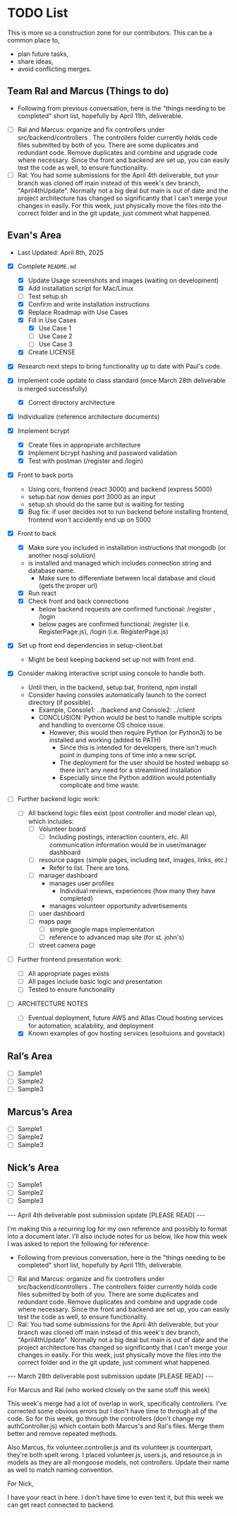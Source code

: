 # TODO List
This is more so a construction zone for our contributors. This can be a common place to,
- plan future tasks, 
- share ideas, 
- avoid conflicting merges.

## Team Ral and Marcus (Things to do)
- Following from previous conversation, here is the "things needing to be completed" short list, hopefully by April 11th, deliverable.
- [ ] Ral and Marcus: organize and fix controllers under src/backend/controllers . The controllers folder currently holds code files submitted by both of you.
There are some duplicates and redundant code. Remove duplicates and combine and upgrade code where necessary. Since the front and backend are set up, you can
easily test the code as well, to ensure functionality.
- [ ] Ral: You had some submissions for the April 4th deliverable, but your branch was cloned off main instead of 
this week's dev branch, "April4thUpdate". Normally not a big deal but main is out of date and the project architecture has
changed so significantly that I can't merge your changes in easily. For this week, just physically move the files into the correct
folder and in the git update, just comment what happened.

## Evan's Area
- Last Updated: April 8th, 2025


- [x] Complete `README.md`
  - [x] Update Usage screenshots and images (waiting on development)
  - [x] Add installation script for Mac/Linux
  - [ ] Test setup.sh 
  - [x] Confirm and write installation instructions
  - [x] Replace Roadmap with Use Cases
  - [x] Fill in Use Cases
    - [x] Use Case 1
    - [ ] Use Case 2
    - [ ] Use Case 3
  - [x] Create LICENSE
- [x] Research next steps to bring functionality up to date with Paul's code.
- [x] Implement code update to class standard (once March 28th deliverable is merged successfully)
  - [x] Correct directory architecture
- [x] Individualize (reference architecture documents)

- [x] Implement bcrypt
  - [x] Create files in appropriate architecture
  - [x] Implement bcrypt hashing and password validation
  - [x] Test with postman (/register and /login)
- [x] Front to back ports
  - Using cors, frontend (react 3000) and backend (express 5000)
  - setup.bat now denies port 3000 as an input
  - setup.sh should do the same but is waiting for testing
  - [x] Bug fix: if user decides not to run backend before installing frontend, frontend won't accidently end up on 5000

-[x] Front to back
  - [x] Make sure you included in installation instructions that mongodb (or another nosql solution) 
  - is installed and managed which includes connection string and database name. 
    - Make sure to differentiate between local database and cloud (gets the proper url)
  - [x] Run react
  - [x] Check front and back connections
    - below backend requests are confirmed functional: /register , /login
    - below pages are confirmed functional: /register (i.e. RegisterPage.js), /login (i.e. RegisterPage.js)

- [x] Set up front end dependencies in setup-client.bat
  - Might be best keeping backend set up not with front end.
- [x] Consider making interactive script using console to handle both.
  - Until then, in the backend, setup.bat, frontend, npm install
  - Consider having consoles automatically launch to the correct directory (if possible). 
    - Example, Console1: ../backend and Console2: ../client
    - CONCLUSION: Python would be best to handle multiple scripts and handling to overcome OS choice issue.
      - However, this would then require Python (or Python3) to be installed and working (added to PATH)
        - Since this is intended for developers, there isn't much point in dumping tons of time into a new script.
        - The deployment for the user should be hosted webapp so there isn't any need for a streamlined installation
        - Especially since the Python addition would potentially complicate and time waste.
 
- [ ] Further backend logic work:
  - [ ] All backend logic files exist (post controller and model clean up), which includes:
    - [ ] Volunteer board
      - [ ] Including postings, interaction counters, etc. All communication information would be in user/manager dashboard
    - [ ] resource pages (simple pages, including text, images, links, etc.)
      - Refer to list. There are tons.
    - [ ] manager dashboard
      - manages user profiles
        - Individual reviews, experiences (how many they have completed)
      - manages volunteer opportunity advertisements
    - [ ] user dashboard
    - [ ] maps page
      - [ ] simple google maps implementation
      - [ ] reference to advanced map site (for st. john's)
    - [ ] street camera page
- [ ] Further frontend presentation work:
  - [ ] All appropriate pages exists
  - [ ] All pages include basic logic and presentation
  - [ ] Tested to ensure functionality

-[ ] ARCHITECTURE NOTES
  - [ ] Eventual deployment, future AWS and Atlas Cloud hosting services for automation, scalability, and deployment
  - [x] Known examples of gov hosting services (esoltuions and govstack)
  
## Ral’s Area
- [ ] Sample1
- [ ] Sample2
- [ ] Sample3

## Marcus’s Area
- [ ] Sample1
- [ ] Sample2
- [ ] Sample3

## Nick’s Area
- [ ] Sample1
- [ ] Sample2
- [ ] Sample3

--- April 4th deliverable post submission update [PLEASE READ] ---

I'm making this a recurring log for my own reference and possibly to format into a document later. I'll also include notes
for us below, like how this week I was asked to report the following for reference:

- Following from previous conversation, here is the "things needing to be completed" short list, hopefully by April 11th, deliverable.
- [ ] Ral and Marcus: organize and fix controllers under src/backend/controllers . The controllers folder currently holds code files submitted by both of you.
  There are some duplicates and redundant code. Remove duplicates and combine and upgrade code where necessary. Since the front and backend are set up, you can
  easily test the code as well, to ensure functionality.
- [ ] Ral: You had some submissions for the April 4th deliverable, but your branch was cloned off main instead of
  this week's dev branch, "April4thUpdate". Normally not a big deal but main is out of date and the project architecture has
  changed so significantly that I can't merge your changes in easily. For this week, just physically move the files into the correct
  folder and in the git update, just comment what happened.

--- March 28th deliverable post submission update [PLEASE READ] --- 

For Marcus and Ral (who worked closely on the same stuff this week)

This week's merge had a lot of overlap in work, specifically controllers. I've corrected some obvious errors but I don't
have time to through all of the code. So for this week, go through the controllers (don't change my authController.js) 
which contain both Marcus's and Ral's files. Merge them better and remove repeated methods.

Also Marcus, fix volunteer.controller.js and its volunteer.js counterpart, they're both spelt wrong. I placed volunteer.js,
 users.js, and resource.js in models as they are all mongoose models, not controllers. Update their name as well to match
naming convention.

For Nick,

I have your react in here. I don't have time to even test it, but this week we can get react connected to backend.

